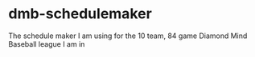 # dmb-schedulemaker
The schedule maker I am using for the 10 team, 84 game Diamond Mind Baseball league I am in 
